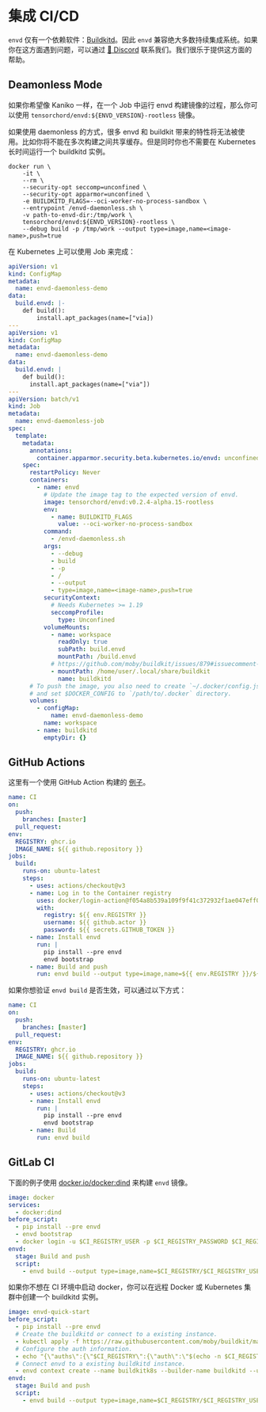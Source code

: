 # 集成 CI/CD

`envd` 仅有一个依赖软件：[Buildkitd](https://github.com/moby/buildkit#containerizing-buildkit)。因此 `envd` 兼容绝大多数持续集成系统。如果你在这方面遇到问题，可以通过 [💬 Discord](https://discord.gg/KqswhpVgdU) 联系我们。我们很乐于提供这方面的帮助。

## Deamonless Mode

如果你希望像 Kaniko 一样，在一个 Job 中运行 envd 构建镜像的过程，那么你可以使用 `tensorchord/envd:${ENVD_VERSION}-rootless` 镜像。

如果使用 daemonless 的方式，很多 envd 和 buildkit 带来的特性将无法被使用。比如你将不能在多次构建之间共享缓存。但是同时你也不需要在 Kubernetes 长时间运行一个 buildkitd 实例。

```
docker run \                
    -it \
    --rm \
    --security-opt seccomp=unconfined \
    --security-opt apparmor=unconfined \
    -e BUILDKITD_FLAGS=--oci-worker-no-process-sandbox \
    --entrypoint /envd-daemonless.sh \
    -v path-to-envd-dir:/tmp/work \
    tensorchord/envd:${ENVD_VERSION}-rootless \
    --debug build -p /tmp/work --output type=image,name=<image-name>,push=true
```

在 Kubernetes 上可以使用 Job 来完成：

```yaml
apiVersion: v1
kind: ConfigMap
metadata:
  name: envd-daemonless-demo
data:
  build.envd: |-
    def build():
        install.apt_packages(name=["via])
---
apiVersion: v1
kind: ConfigMap
metadata:
  name: envd-daemonless-demo
data:
  build.envd: |
    def build():
      install.apt_packages(name=["via"])
---
apiVersion: batch/v1
kind: Job
metadata:
  name: envd-daemonless-job
spec:
  template:
    metadata:
      annotations:
        container.apparmor.security.beta.kubernetes.io/envd: unconfined
    spec:
      restartPolicy: Never
      containers:
        - name: envd
          # Update the image tag to the expected version of envd.
          image: tensorchord/envd:v0.2.4-alpha.15-rootless
          env:
            - name: BUILDKITD_FLAGS
              value: --oci-worker-no-process-sandbox
          command:
            - /envd-daemonless.sh
          args:
            - --debug
            - build
            - -p
            - /
            - --output
            - type=image,name=<image-name>,push=true
          securityContext:
            # Needs Kubernetes >= 1.19
            seccompProfile:
              type: Unconfined
          volumeMounts:
            - name: workspace
              readOnly: true
              subPath: build.envd
              mountPath: /build.envd
            # https://github.com/moby/buildkit/issues/879#issuecomment-1240347038
            - mountPath: /home/user/.local/share/buildkit
              name: buildkitd
      # To push the image, you also need to create `~/.docker/config.json` secret
      # and set $DOCKER_CONFIG to `/path/to/.docker` directory.
      volumes:
        - configMap:
            name: envd-daemonless-demo
          name: workspace
        - name: buildkitd
          emptyDir: {}
```

## GitHub Actions

这里有一个使用 GitHub Action 构建的 [例子](https://github.com/tensorchord/envd-quick-start/blob/master/.github/workflows/release.yml)。

<custom-title title="Build and push envd image to ghcr.io">

```yaml
name: CI
on:
  push:
    branches: [master]
  pull_request:
env:
  REGISTRY: ghcr.io
  IMAGE_NAME: ${{ github.repository }}
jobs:
  build:
    runs-on: ubuntu-latest
    steps:
      - uses: actions/checkout@v3
      - name: Log in to the Container registry
        uses: docker/login-action@f054a8b539a109f9f41c372932f1ae047eff08c9
        with:
          registry: ${{ env.REGISTRY }}
          username: ${{ github.actor }}
          password: ${{ secrets.GITHUB_TOKEN }}
      - name: Install envd
        run: |
          pip install --pre envd
          envd bootstrap
      - name: Build and push
        run: envd build --output type=image,name=${{ env.REGISTRY }}/${{ env.IMAGE_NAME }},push=true
```

</custom-title>

如果你想验证 `envd build` 是否生效，可以通过以下方式：

<custom-title title="Build envd image">

```yaml
name: CI
on:
  push:
    branches: [master]
  pull_request:
env:
  REGISTRY: ghcr.io
  IMAGE_NAME: ${{ github.repository }}
jobs:
  build:
    runs-on: ubuntu-latest
    steps:
      - uses: actions/checkout@v3
      - name: Install envd
        run: |
          pip install --pre envd
          envd bootstrap
      - name: Build
        run: envd build
```

</custom-title>

## GitLab CI

下面的例子使用 [docker.io/docker:dind](https://hub.docker.com/layers/docker/library/docker/dind/images/sha256-95d63c46fdbeca706f6cb736ebcfbbf81e845c3f5a64ab5133cb0fe15ecbbfc4?context=explore) 来构建 `envd` 镜像。

<custom-title title=".gitlab-ci.yml">

```yaml
image: docker
services:
  - docker:dind
before_script:
  - pip install --pre envd
  - envd bootstrap
  - docker login -u $CI_REGISTRY_USER -p $CI_REGISTRY_PASSWORD $CI_REGISTRY
envd:
  stage: Build and push
  script:
    - envd build --output type=image,name=$CI_REGISTRY/$CI_REGISTRY_USER/envd-quick-start,push=true
```

</custom-title>

如果你不想在 CI 环境中启动 docker，你可以在远程 Docker 或 Kubernetes 集群中创建一个 buildkitd 实例。

<custom-title title=".gitlab-ci.yml">

```yaml
image: envd-quick-start
before_script:
  - pip install --pre envd
  # Create the buildkitd or connect to a existing instance.
  - kubectl apply -f https://raw.githubusercontent.com/moby/buildkit/master/examples/kubernetes/pod.rootless.yaml
  # Configure the auth information.
  - echo "{\"auths\":{\"$CI_REGISTRY\":{\"auth\":\"$(echo -n $CI_REGISTRY_USER:$CI_REGISTRY_PASSWORD | base64)\"}}}" > ~/.docker/config.json
  # Connect envd to a existing buildkitd instance.
  - envd context create --name buildkitk8s --builder-name buildkitd --use --builder kube-pod
envd:
  stage: Build and push
  script:
    - envd build --output type=image,name=$CI_REGISTRY/$CI_REGISTRY_USER/envd-quick-start,push=true
```

</custom-title>
